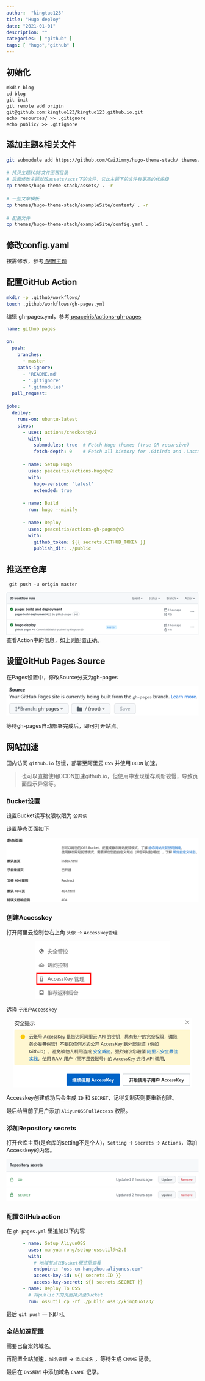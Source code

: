 ```yaml
---
author:  "kingtuo123"
title: "Hugo deploy"
date: "2021-01-01"
description: ""
categories: [ "github" ]
tags: [ "hugo","github" ]
---
```



## 初始化

```text
mkdir blog
cd blog
git init
git remote add origin git@github.com:kingtuo123/kingtuo123.github.io.git
echo resources/ >> .gitignore
echo public/ >> .gitignore
```

## 添加主题&相关文件

```bash
git submodule add https://github.com/CaiJimmy/hugo-theme-stack/ themes/hugo-theme-stack

# 拷贝主题SCSS文件至根目录
# 后面修改主题就改assets/scss下的文件，它比主题下的文件有更高的优先级
cp themes/hugo-theme-stack/assets/ . -r

# 一些文章模板
cp themes/hugo-theme-stack/exampleSite/content/ . -r

# 配置文件 
cp themes/hugo-theme-stack/exampleSite/config.yaml .
```

## 修改config.yaml

按需修改，参考[ 配置主题](https://docs.stack.jimmycai.com/zh/configuration/)

## 配置GitHub Action

```bash
mkdir -p .github/workflows/
touch .github/workflows/gh-pages.yml
```

编辑 gh-pages.yml，参考[ peaceiris/actions-gh-pages ](https://github.com/peaceiris/actions-gh-pages#getting-started)

```yml
name: github pages

on:
  push:
    branches:
      - master
    paths-ignore:
      - 'README.md'
      - '.gitignore'
      - '.gitmodules'
  pull_request:

jobs:
  deploy:
    runs-on: ubuntu-latest
    steps:
      - uses: actions/checkout@v2
        with:
          submodules: true  # Fetch Hugo themes (true OR recursive)
          fetch-depth: 0    # Fetch all history for .GitInfo and .Lastmod

      - name: Setup Hugo
        uses: peaceiris/actions-hugo@v2
        with:
          hugo-version: 'latest'
          extended: true

      - name: Build
        run: hugo --minify

      - name: Deploy
        uses: peaceiris/actions-gh-pages@v3
        with:
          github_token: ${{ secrets.GITHUB_TOKEN }}
          publish_dir: ./public

```

## 推送至仓库

     git push -u origin master

![](1.png)
查看Action中的信息，如上则配置正确。
    
## 设置GitHub Pages Source

在Pages设置中，修改Source分支为gh-pages

<div align="center">
    <img src="2.png" style="max-height:90px"></img>
</div>

等待gh-pages自动部署完成后，即可打开站点。

## 网站加速

国内访问 `github.io` 较慢，部署至阿里云 `OSS` 并使用 `DCDN` 加速。

> 也可以直接使用DCDN加速github.io，但使用中发现缓存刷新较慢，导致页面显示异常等。

### Bucket设置

设置Bucket读写权限权限为 `公共读` 

设置静态页面如下

<div align="center">
    <img src="6.png" style="max-height:300px"></img>
</div>

### 创建Accesskey

打开阿里云控制台右上角 `头像` -> `Accesskey管理`

<div align="center">
    <img src="3.png" style="max-height:150px"></img>
</div>

选择 `子用户Accesskey`

<div align="center">
    <img src="4.png" style="max-height:180px"></img>
</div>

Accesskey创建成功后会生成 `ID` 和 `SECRET`，记得复制否则要重新创建。

最后给当前子用户添加 `AliyunOSSFullAccess` 权限。

### 添加Repository secrets 

打开仓库主页(是仓库的setting不是个人)，`Setting` -> `Secrets` -> `Actions`，添加Accesskey的内容。

<div align="center">
    <img src="5.png" style="max-height:160px"></img>
</div>

### 配置GitHub action

在 `gh-pages.yml` 里追加以下内容

```yml
      - name: Setup AliyunOSS
        uses: manyuanrong/setup-ossutil@v2.0
        with:
          # 地域节点在Bucket概览里查看
          endpoint: "oss-cn-hangzhou.aliyuncs.com"
          access-key-id: ${{ secrets.ID }}
          access-key-secret: ${{ secrets.SECRET }}
      - name: Deploy To OSS
        # 将public下的页面拷贝至Bucket
        run: ossutil cp -rf ./public oss://kingtuo123/
```

最后 `git push` 一下即可。

### 全站加速配置

需要已备案的域名。

再配置全站加速，`域名管理` -> `添加域名` ，等待生成 `CNAME` 记录。

最后在 `DNS解析` 中添加域名 `CNAME` 记录。 
